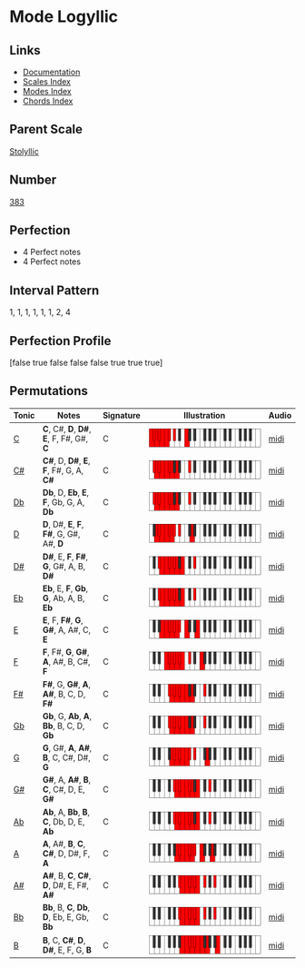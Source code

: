 # Mode Logyllic

## Links

- [Documentation](index.md)
- [Scales Index](Scales.md)
- [Modes Index](Modes.md)
- [Chords Index](Chords.md)

## Parent Scale

[Stolyllic](ScaleStolyllic.md)

## Number

[383](https://ianring.com/musictheory/scales/383)

## Perfection

- 4 Perfect notes
- 4 Perfect notes

## Interval Pattern

1, 1, 1, 1, 1, 1, 2, 4

## Perfection Profile

[false true false false false true true true]

## Permutations

| Tonic | Notes | Signature | Illustration | Audio |
|-------|-------|-----------|--------------|-------|
| [C](ModeCNaturalLogyllic.md) | **C**, C#, **D**, **D#**, **E**, F, F#, G#, **C** | C | ![CNaturalLogyllic](ModeCNaturalLogyllic.png) | [midi](https://github.com/edipermadi/music/blob/main/docs/ModeCNaturalLogyllic.mid?raw=true) |
| [C#](ModeCSharpLogyllic.md) | **C#**, D, **D#**, **E**, **F**, F#, G, A, **C#** | C | ![CSharpLogyllic](ModeCSharpLogyllic.png) | [midi](https://github.com/edipermadi/music/blob/main/docs/ModeCSharpLogyllic.mid?raw=true) |
| [Db](ModeDFlatLogyllic.md) | **Db**, D, **Eb**, **E**, **F**, Gb, G, A, **Db** | C | ![DFlatLogyllic](ModeDFlatLogyllic.png) | [midi](https://github.com/edipermadi/music/blob/main/docs/ModeDFlatLogyllic.mid?raw=true) |
| [D](ModeDNaturalLogyllic.md) | **D**, D#, **E**, **F**, **F#**, G, G#, A#, **D** | C | ![DNaturalLogyllic](ModeDNaturalLogyllic.png) | [midi](https://github.com/edipermadi/music/blob/main/docs/ModeDNaturalLogyllic.mid?raw=true) |
| [D#](ModeDSharpLogyllic.md) | **D#**, E, **F**, **F#**, **G**, G#, A, B, **D#** | C | ![DSharpLogyllic](ModeDSharpLogyllic.png) | [midi](https://github.com/edipermadi/music/blob/main/docs/ModeDSharpLogyllic.mid?raw=true) |
| [Eb](ModeEFlatLogyllic.md) | **Eb**, E, **F**, **Gb**, **G**, Ab, A, B, **Eb** | C | ![EFlatLogyllic](ModeEFlatLogyllic.png) | [midi](https://github.com/edipermadi/music/blob/main/docs/ModeEFlatLogyllic.mid?raw=true) |
| [E](ModeENaturalLogyllic.md) | **E**, F, **F#**, **G**, **G#**, A, A#, C, **E** | C | ![ENaturalLogyllic](ModeENaturalLogyllic.png) | [midi](https://github.com/edipermadi/music/blob/main/docs/ModeENaturalLogyllic.mid?raw=true) |
| [F](ModeFNaturalLogyllic.md) | **F**, F#, **G**, **G#**, **A**, A#, B, C#, **F** | C | ![FNaturalLogyllic](ModeFNaturalLogyllic.png) | [midi](https://github.com/edipermadi/music/blob/main/docs/ModeFNaturalLogyllic.mid?raw=true) |
| [F#](ModeFSharpLogyllic.md) | **F#**, G, **G#**, **A**, **A#**, B, C, D, **F#** | C | ![FSharpLogyllic](ModeFSharpLogyllic.png) | [midi](https://github.com/edipermadi/music/blob/main/docs/ModeFSharpLogyllic.mid?raw=true) |
| [Gb](ModeGFlatLogyllic.md) | **Gb**, G, **Ab**, **A**, **Bb**, B, C, D, **Gb** | C | ![GFlatLogyllic](ModeGFlatLogyllic.png) | [midi](https://github.com/edipermadi/music/blob/main/docs/ModeGFlatLogyllic.mid?raw=true) |
| [G](ModeGNaturalLogyllic.md) | **G**, G#, **A**, **A#**, **B**, C, C#, D#, **G** | C | ![GNaturalLogyllic](ModeGNaturalLogyllic.png) | [midi](https://github.com/edipermadi/music/blob/main/docs/ModeGNaturalLogyllic.mid?raw=true) |
| [G#](ModeGSharpLogyllic.md) | **G#**, A, **A#**, **B**, **C**, C#, D, E, **G#** | C | ![GSharpLogyllic](ModeGSharpLogyllic.png) | [midi](https://github.com/edipermadi/music/blob/main/docs/ModeGSharpLogyllic.mid?raw=true) |
| [Ab](ModeAFlatLogyllic.md) | **Ab**, A, **Bb**, **B**, **C**, Db, D, E, **Ab** | C | ![AFlatLogyllic](ModeAFlatLogyllic.png) | [midi](https://github.com/edipermadi/music/blob/main/docs/ModeAFlatLogyllic.mid?raw=true) |
| [A](ModeANaturalLogyllic.md) | **A**, A#, **B**, **C**, **C#**, D, D#, F, **A** | C | ![ANaturalLogyllic](ModeANaturalLogyllic.png) | [midi](https://github.com/edipermadi/music/blob/main/docs/ModeANaturalLogyllic.mid?raw=true) |
| [A#](ModeASharpLogyllic.md) | **A#**, B, **C**, **C#**, **D**, D#, E, F#, **A#** | C | ![ASharpLogyllic](ModeASharpLogyllic.png) | [midi](https://github.com/edipermadi/music/blob/main/docs/ModeASharpLogyllic.mid?raw=true) |
| [Bb](ModeBFlatLogyllic.md) | **Bb**, B, **C**, **Db**, **D**, Eb, E, Gb, **Bb** | C | ![BFlatLogyllic](ModeBFlatLogyllic.png) | [midi](https://github.com/edipermadi/music/blob/main/docs/ModeBFlatLogyllic.mid?raw=true) |
| [B](ModeBNaturalLogyllic.md) | **B**, C, **C#**, **D**, **D#**, E, F, G, **B** | C | ![BNaturalLogyllic](ModeBNaturalLogyllic.png) | [midi](https://github.com/edipermadi/music/blob/main/docs/ModeBNaturalLogyllic.mid?raw=true) |

